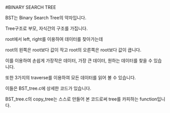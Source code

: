 #BINARY SEARCH TREE

BST는 Binary Search Tree의 약자입니다.

Tree구조로 부모, 자식간의 구조를 가집니다.

root에서 left, right를 이용하여 데이터를 찾아가는데

root의 왼쪽은 root보다 값이 작고 root의 오른쪽은 root보다 값이 큽니다.

이를 이용하여 손쉽게 가장작은 데이터, 가장 큰 데이터, 원하는 데이터를 찾을 수 있습니다.

또한 3가지의 traverse를 이용하여 모든 데이터를 읽어 볼 수 있습니다. 

이들은 BST_tree.c에 상세한 코드가 있습니다.

BST_tree.c의 copy_tree는 스스로 만들어 본 코드로써 tree를 카피하는 function입니다. 
